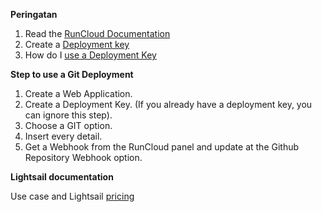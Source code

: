 **Peringatan**
1. Read the [RunCloud Documentation](https://runcloud.io/docs/guide/server-management/getting-started)
2. Create a [Deployment key](https://manage.runcloud.dev/servers/642/deploymentkeys)
3. How do I [use a Deployment Key](https://runcloud.io/knowledgebase/articles/web-application/how-do-i-use-a-deployment-key#:~:text=In%20RunCloud%20panel%2C%20head%20to)

**Step to use a Git Deployment**
1. Create a Web Application.
2. Create a Deployment Key. (If you already have a deployment key, you can ignore this step).
3. Choose a GIT option.
4. Insert every detail.
5. Get a Webhook from the RunCloud panel and update at the Github Repository Webhook option.

**Lightsail documentation**

Use case and Lightsail [pricing](https://aws.amazon.com/lightsail/pricing/)